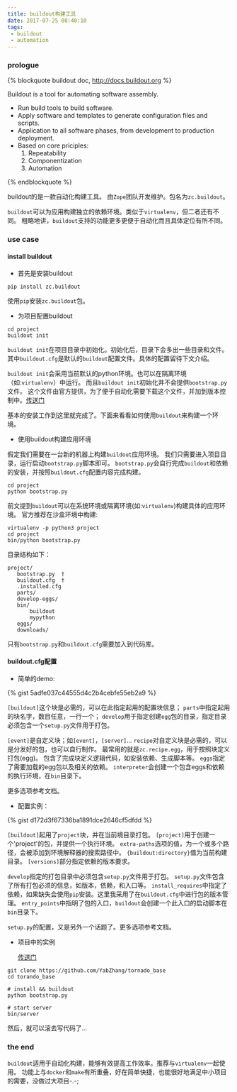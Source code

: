 ```yaml
---
title: buildout构建工具
date: 2017-07-25 08:40:10
tags:
 - buildout
 - automation
---
```


### prologue

{% blockquote buildout doc, http://docs.buildout.org %}

Buildout is a tool for automating software assembly.

* Run build tools to build software.
* Apply software and templates to generate configuration files and scripts.
* Application to all software phases, from development to production deployment.
* Based on core priciples:
  1. Repeatability
  2. Componentization
  3. Automation

{% endblockquote %}

buildout的是一款自动化构建工具。
由`Zope`团队开发维护。包名为`zc.buildout`。

`buildout`可以为应用构建独立的依赖环境。类似于`virtualenv`，但二者还有不同。
粗略地讲，`buildout`支持的功能更多更便于自动化而且具体定位有所不同。

### use case

#### install buildout

* 首先是安装buildout

`pip install zc.buildout`

使用`pip`安装`zc.buildout`包。

* 为项目配置buildout

```
cd project
buildout init
```

`buildout init`在项目目录中初始化。初始化后，目录下会多出一些目录和文件。
其中`buildout.cfg`是默认的`buildout`配置文件。具体的配置留待下文介绍。

`buildout init`会采用当前默认的python环境。也可以在隔离环境（如:`virtualenv`）中运行。
而且`buildout init`初始化并不会提供`bootstrap.py`文件。
这个文件由官方提供，为了便于自动化需要下载这个文件，并加到版本控制中。[传送门](https://bootstrap.pypa.io/bootstrap-buildout.py)

基本的安装工作到这里就完成了。下面来看看如何使用`buildout`来构建一个环境。

* 使用buildout构建应用环境

假定我们需要在一台新的机器上构建`buildout`应用环境。
我们只需要进入项目目录，运行启动`bootstrap.py`脚本即可。
`bootstrap.py`会自行完成`buildout`和依赖的安装，并按照`buildout.cfg`配置内容完成构建。

```
cd project
python bootstrap.py
```

前文提到`buildout`可以在系统环境或隔离环境(如:`virtualenv`)构建具体的应用环境。
官方推荐在沙盒环境中构建:

```
virtualenv -p python3 project
cd project
bin/python bootstrap.py
```

目录结构如下：

```
project/
   bootstrap.py  †
   buildout.cfg  †
   .installed.cfg
   parts/
   develop-eggs/
   bin/
       buildout
       mypython
   eggs/
   downloads/
```

只有`bootstrap.py`和`buildout.cfg`需要加入到代码库。

#### buildout.cfg配置

* 简单的demo:

{% gist 5adfe037c44555d4c2b4cebfe55eb2a9 %}

`[buildout]`这个块是必需的，可以在此指定起用的配置块信息；
`parts`中指定起用的块名字，数目任意，一行一个；
`develop`用于指定创建`egg`包的目录，指定目录必须包含一个`setup.py`文件用于打包。

`[event]`是自定义块；如`[event]`，`[server]`...
`recipe`对自定义块是必需的，可以是分发好的包，也可以自行制作。
最常用的就是`zc.recipe.egg`，用于按照块定义打包(egg)。
包含了完成块定义逻辑代码，如安装依赖、生成脚本等。
`eggs`指定了需要加载的egg包以及相关的依赖。
`interpreter`会创建一个包含eggs和依赖的执行环境，在`bin`目录下。

更多选项参考文档。

* 配置实例：

{% gist d172d3f67336ba1891dce2646cf5dfdd %}

`[buildout]`起用了`project`块，并在当前境目录打包。
`[project]`用于创建一个'project'的包，并提供一个执行环境。
`extra-paths`选项的值，为一个或多个路径，会被添加到环境解释器的搜索路径中。
`{buildout:directory}`值为当前构建目录。
`[versions]`部分指定依赖的版本要求。

`develop`指定的打包目录中必须包含`setup.py`文件用于打包。
`setup.py`文件包含了所有打包必须的信息，如版本，依赖，和入口等。
`install_requires`中指定了依赖，如果缺失会使用`pip`安装。这里我采用了在`buildout.cfg`中进行包的版本管理。
`entry_points`中指明了包的入口，`buildout`会创建一个此入口的启动脚本在`bin`目录下。

`setup.py`的配置，又是另外一个话题了。更多选项参考文档。

* 项目中的实例

    [传送门](https://github.com/YabZhang/tornado_base)

```
git clone https://github.com/YabZhang/tornado_base
cd torando_base

# install && buildout
python bootstrap.py

# start server
bin/server
```

然后，就可以滚去写代码了...

### the end

`buildout`适用于自动化构建，能够有效提高工作效率。推荐与`virtualenv`一起使用。
功能上与`docker`和`make`有所重叠，好在简单快捷，也能很好地满足中小项目的需要，没做过大项目-.-;

